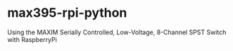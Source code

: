 # max395-rpi-python
Using the MAXIM Serially Controlled, Low-Voltage, 8-Channel SPST Switch with RaspberryPi
